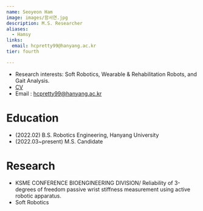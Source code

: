 ```yaml
---
name: Seoyeon Ham
image: images/함서연.jpg
description: M.S. Researcher
aliases:
  - Hamsy
links:
  email: hcpretty99@hanyang.ac.kr
tier: fourth

---
```

- Research interests: Soft Robotics, Wearable & Rehabilitation Robots, and Gait Analysis.  
- [CV](https://sites.google.com/hanyang.ac.kr/hamseoyeoncv/%ED%99%88)  
- Email : hcpretty99@hanyang.ac.kr

# Education
- (2022.02) B.S. Robotics Engineering, Hanyang University 
- (2022.03~present) M.S. Candidate

# Research
- KSME CONFERENCE BIOENGINEERING DIVISION/ Reliability of 3-degrees of freedom passive wrist stiffness measurement using active robotic apparatus.
- Soft Robotics